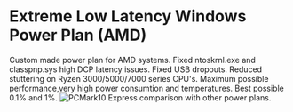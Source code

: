 # Extreme Low Latency Windows Power Plan (AMD)
Custom made power plan for AMD systems. Fixed ntoskrnl.exe and classpnp.sys high DCP latency issues.
Fixed USB dropouts.
Reduced stuttering on Ryzen 3000/5000/7000 series CPU's.
Maximum possible performance,very high power consumtion and temperatures.
Best possible 0.1% and 1%.
<img src="(https://github.com/ZEFIR001/Extreme-Low-Latency-Windows-Power-Plan-AMD/blob/main/PCMark10%20Test%20Results.png?raw=true)https://github.com/ZEFIR001/Extreme-Low-Latency-Windows-Power-Plan-AMD/blob/main/PCMark10%20Test%20Results.png?raw=true" alt="PCMark10 Express comparison with other power plans.">
